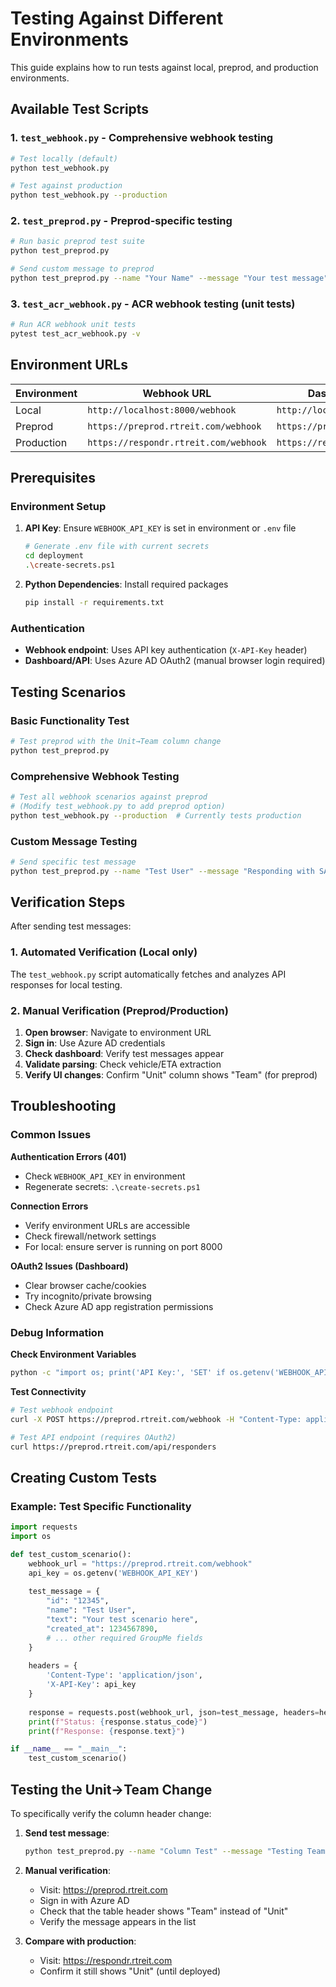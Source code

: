 # Testing Against Different Environments

This guide explains how to run tests against local, preprod, and production environments.

## Available Test Scripts

### 1. `test_webhook.py` - Comprehensive webhook testing
```bash
# Test locally (default)
python test_webhook.py

# Test against production
python test_webhook.py --production
```

### 2. `test_preprod.py` - Preprod-specific testing
```bash
# Run basic preprod test suite
python test_preprod.py

# Send custom message to preprod
python test_preprod.py --name "Your Name" --message "Your test message"
```

### 3. `test_acr_webhook.py` - ACR webhook testing (unit tests)
```bash
# Run ACR webhook unit tests
pytest test_acr_webhook.py -v
```

## Environment URLs

| Environment | Webhook URL | Dashboard URL | API URL |
|-------------|-------------|---------------|---------|
| Local | `http://localhost:8000/webhook` | `http://localhost:8000` | `http://localhost:8000/api/responders` |
| Preprod | `https://preprod.rtreit.com/webhook` | `https://preprod.rtreit.com` | `https://preprod.rtreit.com/api/responders` |
| Production | `https://respondr.rtreit.com/webhook` | `https://respondr.rtreit.com` | `https://respondr.rtreit.com/api/responders` |

## Prerequisites

### Environment Setup
1. **API Key**: Ensure `WEBHOOK_API_KEY` is set in environment or `.env` file
   ```bash
   # Generate .env file with current secrets
   cd deployment
   .\create-secrets.ps1
   ```

2. **Python Dependencies**: Install required packages
   ```bash
   pip install -r requirements.txt
   ```

### Authentication

- **Webhook endpoint**: Uses API key authentication (`X-API-Key` header)
- **Dashboard/API**: Uses Azure AD OAuth2 (manual browser login required)

## Testing Scenarios

### Basic Functionality Test
```bash
# Test preprod with the Unit→Team column change
python test_preprod.py
```

### Comprehensive Webhook Testing
```bash
# Test all webhook scenarios against preprod
# (Modify test_webhook.py to add preprod option)
python test_webhook.py --production  # Currently tests production
```

### Custom Message Testing
```bash
# Send specific test message
python test_preprod.py --name "Test User" --message "Responding with SAR-1, ETA 10 minutes"
```

## Verification Steps

After sending test messages:

### 1. Automated Verification (Local only)
The `test_webhook.py` script automatically fetches and analyzes API responses for local testing.

### 2. Manual Verification (Preprod/Production)
1. **Open browser**: Navigate to environment URL
2. **Sign in**: Use Azure AD credentials
3. **Check dashboard**: Verify test messages appear
4. **Validate parsing**: Check vehicle/ETA extraction
5. **Verify UI changes**: Confirm "Unit" column shows "Team" (for preprod)

## Troubleshooting

### Common Issues

**Authentication Errors (401)**
- Check `WEBHOOK_API_KEY` in environment
- Regenerate secrets: `.\create-secrets.ps1`

**Connection Errors**
- Verify environment URLs are accessible
- Check firewall/network settings
- For local: ensure server is running on port 8000

**OAuth2 Issues (Dashboard)**
- Clear browser cache/cookies
- Try incognito/private browsing
- Check Azure AD app registration permissions

### Debug Information

**Check Environment Variables**
```bash
python -c "import os; print('API Key:', 'SET' if os.getenv('WEBHOOK_API_KEY') else 'NOT SET')"
```

**Test Connectivity**
```bash
# Test webhook endpoint
curl -X POST https://preprod.rtreit.com/webhook -H "Content-Type: application/json" -d "{}"

# Test API endpoint (requires OAuth2)
curl https://preprod.rtreit.com/api/responders
```

## Creating Custom Tests

### Example: Test Specific Functionality
```python
import requests
import os

def test_custom_scenario():
    webhook_url = "https://preprod.rtreit.com/webhook"
    api_key = os.getenv('WEBHOOK_API_KEY')
    
    test_message = {
        "id": "12345",
        "name": "Test User",
        "text": "Your test scenario here",
        "created_at": 1234567890,
        # ... other required GroupMe fields
    }
    
    headers = {
        'Content-Type': 'application/json',
        'X-API-Key': api_key
    }
    
    response = requests.post(webhook_url, json=test_message, headers=headers)
    print(f"Status: {response.status_code}")
    print(f"Response: {response.text}")

if __name__ == "__main__":
    test_custom_scenario()
```

## Testing the Unit→Team Change

To specifically verify the column header change:

1. **Send test message**:
   ```bash
   python test_preprod.py --name "Column Test" --message "Testing Team column header"
   ```

2. **Manual verification**:
   - Visit: https://preprod.rtreit.com
   - Sign in with Azure AD
   - Check that the table header shows "Team" instead of "Unit"
   - Verify the message appears in the list

3. **Compare with production**:
   - Visit: https://respondr.rtreit.com  
   - Confirm it still shows "Unit" (until deployed)
